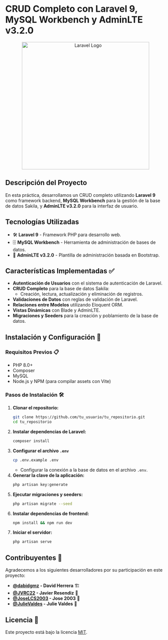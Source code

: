 # CRUD Completo con Laravel 9, MySQL Workbench y AdminLTE v3.2.0

<p align="center">
  <a href="https://laravel.com" target="_blank">
    <img src="https://raw.githubusercontent.com/laravel/art/master/logo-lockup/5%20SVG/2%20CMYK/1%20Full%20Color/laravel-logolockup-cmyk-red.svg" width="400" alt="Laravel Logo">
  </a>
</p>

## Descripción del Proyecto

En esta práctica, desarrollamos un CRUD completo utilizando **Laravel 9** como framework backend, **MySQL Workbench** para la gestión de la base de datos Sakila, y **AdminLTE v3.2.0** para la interfaz de usuario.



## Tecnologías Utilizadas

- 🛠 **Laravel 9** - Framework PHP para desarrollo web.
- 🗄 **MySQL Workbench** - Herramienta de administración de bases de datos.
- 🎨 **AdminLTE v3.2.0** - Plantilla de administración basada en Bootstrap.

## Características Implementadas ✅

- **Autenticación de Usuarios** con el sistema de autenticación de Laravel.
- **CRUD Completo** para la base de datos Sakila:
  - Creación, lectura, actualización y eliminación de registros.
- **Validaciones de Datos** con reglas de validación de Laravel.
- **Relaciones entre Modelos** utilizando Eloquent ORM.
- **Vistas Dinámicas** con Blade y AdminLTE.
- **Migraciones y Seeders** para la creación y poblamiento de la base de datos.

## Instalación y Configuración 🚀

### Requisitos Previos 📋

- PHP 8.0+
- Composer
- MySQL
- Node.js y NPM (para compilar assets con Vite)

### Pasos de Instalación 🛠

1. **Clonar el repositorio:**
   ```sh
   git clone https://github.com/tu_usuario/tu_repositorio.git
   cd tu_repositorio
   ```
2. **Instalar dependencias de Laravel:**
   ```sh
   composer install
   ```
3. **Configurar el archivo `.env`**
   ```sh
   cp .env.example .env
   ```
   - Configurar la conexión a la base de datos en el archivo `.env`.
4. **Generar la clave de la aplicación:**
   ```sh
   php artisan key:generate
   ```
5. **Ejecutar migraciones y seeders:**
   ```sh
   php artisan migrate --seed
   ```
6. **Instalar dependencias de frontend:**
   ```sh
   npm install && npm run dev
   ```
7. **Iniciar el servidor:**
   ```sh
   php artisan serve
   ```


## Contribuyentes 👥

Agradecemos a los siguientes desarrolladores por su participación en este proyecto:

- **[@dabidgmz](https://github.com/dabidgmz) - David Herrera** 🏗
- **[@JVRC22](https://github.com/JVRC22) - Javier Resendiz** 🔧
- **[@JoseLCS2003](https://github.com/JoseLCS2003) - Jose 2003** 📌
- **[@JulieValdes](https://github.com/JulieValdes) - Julie Valdes** 🎨

## Licencia 📄

Este proyecto está bajo la licencia [MIT](https://opensource.org/licenses/MIT).
